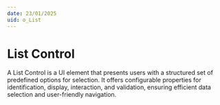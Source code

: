 ```yaml
---
date: 23/01/2025
uid: o_List
---
```


# List Control

A List Control is a UI element that presents users with a structured set of predefined options for selection. It offers configurable properties for identification, display, interaction, and validation, ensuring efficient data selection and user-friendly navigation.
